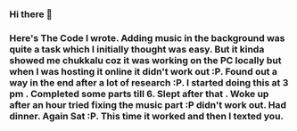 ### Hi there 👋
### Here's The Code I wrote. Adding music in the background was quite a task which I initially thought was easy. But it kinda showed me chukkalu coz it was working on the PC locally but when I was hosting it online it didn't work out :P. Found out a way in the end after a lot of research :P. I started doing this at 3 pm . Completed some parts till 6. Slept after that . Woke up after an hour tried fixing the music part :P didn't work out. Had dinner. Again Sat :P. This time it worked and then I texted you. 

<!--
**bdaymusugu/bdaymusugu** is a ✨ _special_ ✨ repository because its `README.md` (this file) appears on your GitHub profile.

Here are some ideas to get you started:

- 🔭 I’m currently working on ...
- 🌱 I’m currently learning ...
- 👯 I’m looking to collaborate on ...
- 🤔 I’m looking for help with ...
- 💬 Ask me about ...
- 📫 How to reach me: ...
- 😄 Pronouns: ...
- ⚡ Fun fact: ...
-->
